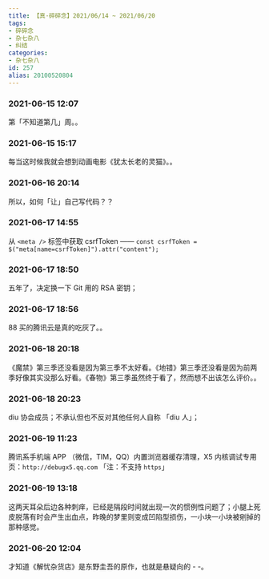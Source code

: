 ```yaml
---
title: 【真·碎碎念】2021/06/14 ~ 2021/06/20
tags:
- 碎碎念
- 杂七杂八
- 纠结
categories:
- 杂七杂八
id: 257
alias: 20100520804
---
```


### 2021-06-15 12:07
第「不知道第几」周。。

<!--more-->

### 2021-06-15 15:17
每当这时候我就会想到动画电影《犹太长老的灵猫》。。

### 2021-06-16 20:14
所以，如何「让」自己写代码？？

### 2021-06-17 14:55
从 `<meta />` 标签中获取 csrfToken —— `const csrfToken = $("meta[name=csrfToken]").attr("content");`

### 2021-06-17 18:50
五年了，决定换一下 Git 用的 RSA 密钥；

### 2021-06-17 18:56
88 买的腾讯云是真的吃灰了。。

### 2021-06-18 20:18
《魔禁》第三季还没看是因为第三季不太好看。《地错》第三季还没看是因为前两季好像其实没那么好看。《春物》第三季虽然终于看了，然而想不出该怎么评价。。

### 2021-06-18 20:23
diu 协会成员；不承认但也不反对其他任何人自称 「diu 人」；

### 2021-06-19 11:23
腾讯系手机端 APP （微信，TIM，QQ）内置浏览器缓存清理，X5 内核调试专用页：`http://debugx5.qq.com` 「注：不支持 `https`」

### 2021-06-19 13:18
这两天耳朵后边各种刺痒，已经是隔段时间就出现一次的惯例性问题了；小腿上死皮脱落有时会产生出血点，昨晚的梦里则变成凹陷型损伤，一小块一小块被剜掉的那种感觉。

### 2021-06-20 12:04
才知道《解忧杂货店》是东野圭吾的原作，也就是悬疑向的 - -。
